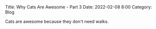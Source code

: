 Title: Why Cats Are Awesome - Part 3
Date: 2022-02-08 8:00
Category: Blog

Cats are awesome because they don't need walks.
